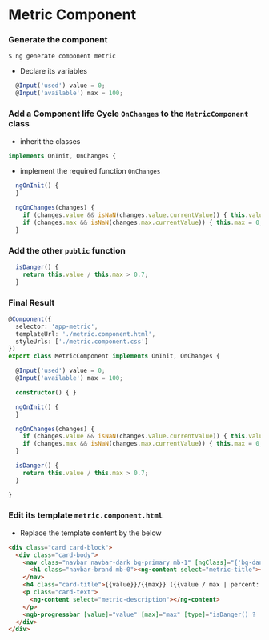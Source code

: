 # Metric Component

### Generate the component

```
$ ng generate component metric
```

* Declare its variables

```typescript
  @Input('used') value = 0;
  @Input('available') max = 100;
```

### Add a Component life Cycle `OnChanges` to the `MetricComponent` class

   * inherit the classes

```typescript
implements OnInit, OnChanges {
```

   * implement the required function `OnChanges`

```typescript
  ngOnInit() {
  }

  ngOnChanges(changes) {
    if (changes.value && isNaN(changes.value.currentValue)) { this.value = 0; }
    if (changes.max && isNaN(changes.max.currentValue)) { this.max = 0; }
  }
```

### Add the other `public` function

```typescript
  isDanger() {
    return this.value / this.max > 0.7;
  }
```

### Final Result

```typescript
@Component({
  selector: 'app-metric',
  templateUrl: './metric.component.html',
  styleUrls: ['./metric.component.css']
})
export class MetricComponent implements OnInit, OnChanges {

  @Input('used') value = 0;
  @Input('available') max = 100;

  constructor() { }

  ngOnInit() {
  }

  ngOnChanges(changes) {
    if (changes.value && isNaN(changes.value.currentValue)) { this.value = 0; }
    if (changes.max && isNaN(changes.max.currentValue)) { this.max = 0; }
  }

  isDanger() {
    return this.value / this.max > 0.7;
  }

}
```

### Edit its template `metric.component.html`

* Replace the template content by the below

```html
<div class="card card-block">
  <div class="card-body">
    <nav class="navbar navbar-dark bg-primary mb-1" [ngClass]="{'bg-danger': isDanger(), 'bg-success': !isDanger()}">
      <h1 class="navbar-brand mb-0"><ng-content select="metric-title"></ng-content></h1>
    </nav>
    <h4 class="card-title">{{value}}/{{max}} ({{value / max | percent:'1.0-2'}})</h4>
    <p class="card-text">
      <ng-content select="metric-description"></ng-content>
    </p>
    <ngb-progressbar [value]="value" [max]="max" [type]="isDanger() ? 'danger' : 'success'"></ngb-progressbar>
  </div>
</div>
```

